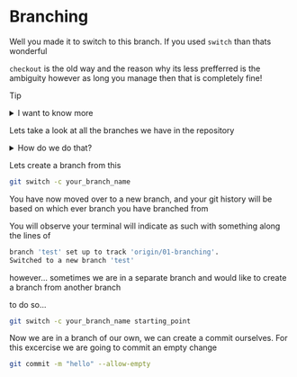 # Branching

Well you made it to switch to this branch. If you used `switch` than thats wonderful

`checkout` is the old way and the reason why its less prefferred is the ambiguity however as long you manage then that is completely fine!

> [!TIP]
>
> <details> <summary>I want to know more</summary> Two new commands "git switch" and "git restore" are introduced to split "checking out a branch to work on advancing its history" and "checking out paths out of the index and/or a tree-ish to work on advancing the current history" out of the single "git checkout" command. </details>

Lets take a look at all the branches we have in the repository

<details> <summary>How do we do that?</summary> To view the remote branches

```bash
git branch -r
```

To view local branches only

```bash
git branch
```

To view all branches

```bash
git branch -a
```

</details>

Lets create a branch from this

```bash
git switch -c your_branch_name
```

You have now moved over to a new branch, and your git history will be based on which ever branch you have branched from

You will observe your terminal will indicate as such with something along the lines of

```bash
branch 'test' set up to track 'origin/01-branching'.
Switched to a new branch 'test'
```

however... sometimes we are in a separate branch and would like to create a branch from another branch

to do so...

```bash
git switch -c your_branch_name starting_point
```

Now we are in a branch of our own, we can create a commit ourselves. For this excercise we are going to commit an empty change

```bash
git commit -m "hello" --allow-empty
```
